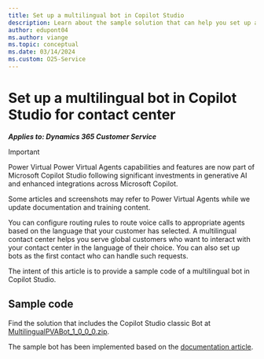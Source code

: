 ```yaml
---
title: Set up a multilingual bot in Copilot Studio
description: Learn about the sample solution that can help you set up a multilingual bot in Copilot Studio classic for your contact center.
author: edupont04
ms.author: viange
ms.topic: conceptual
ms.date: 03/14/2024
ms.custom: O25-Service
---
```


# Set up a multilingual bot in Copilot Studio for contact center  

***Applies to: Dynamics 365 Customer Service***

> [!IMPORTANT]
>Power Virtual Power Virtual Agents capabilities and features are now part of Microsoft Copilot Studio following significant investments in generative AI and enhanced integrations across Microsoft Copilot.  
>
> Some articles and screenshots may refer to Power Virtual Agents while we update documentation and training content.

You can configure routing rules to route voice calls to appropriate agents based on the language that your customer has selected. A multilingual contact center helps you serve global customers who want to interact with your contact center in the language of their choice. You can also set up bots as the first contact who can handle such requests.  

The intent of this article is to provide a sample code of a multilingual bot in Copilot Studio.  

## Sample code

Find the solution that includes the Copilot Studio classic Bot at [MultilingualPVABot_1_0_0_0.zip](https://github.com/microsoft/Dynamics-365-FastTrack-Implementation-Assets/tree/master/Customer%20Service/ComponentLibrary/PVA/PVAMultilingual/sampleartifacts/MultilingualPVABot_1_0_0_0.zip).  

The sample bot has been implemented based on the [documentation article](/dynamics365/customer-service/set-up-multilingual-pva-bot).